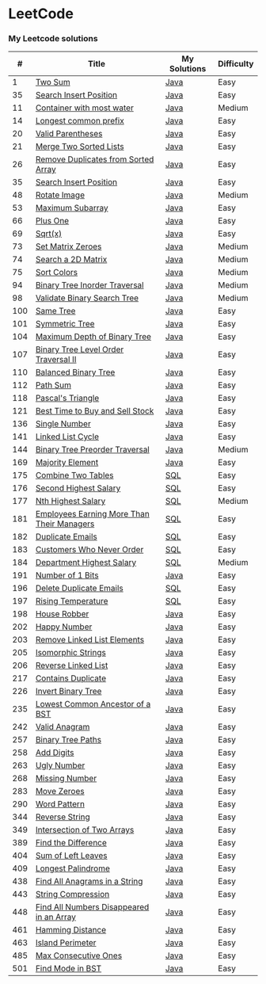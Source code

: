 LeetCode
========

### My Leetcode solutions


| # | Title | My Solutions | Difficulty |
|---| ----- | -------- | ---------- |
|1|[Two Sum](https://oj.leetcode.com/problems/two-sum/)| [Java](My-Solutions/twoSum.java)|Easy|
|35|[Search Insert Position](https://oj.leetcode.com/problems/search-insert-position/)| [Java](My-Solutions/searchInsertPosition.java)|Easy|
|11|[Container with most water](https://oj.leetcode.com/problems/container-with-most-water/)| [Java](My-Solutions/container-with-most-water.java)|Medium|
|14|[Longest common prefix](https://oj.leetcode.com/problems/longest-common-prefix/)| [Java](My-Solutions/longest-common-prefix.java)|Easy|
|20|[Valid Parentheses](https://oj.leetcode.com/problems/valid-parentheses/)| [Java](My-Solutions/valid-parentheses.java)|Easy|
|21|[Merge Two Sorted Lists](https://oj.leetcode.com/problems/merge-two-sorted-lists/)| [Java](My-Solutions/merge-two-sorted-lists.java)|Easy|
|26|[Remove Duplicates from Sorted Array](https://oj.leetcode.com/problems/remove-duplicates-from-sorted-array/)| [Java](My-Solutions/remove-duplicates-from-sorted-array.java)|Easy|
|35|[Search Insert Position](https://oj.leetcode.com/problems/search-insert-position/)| [Java](My-Solutions/search-insert-position.java)|Easy|
|48|[Rotate Image](https://oj.leetcode.com/problems/rotate-image/)| [Java](My-Solutions/rotate-image.java)|Medium|
|53|[Maximum Subarray](https://oj.leetcode.com/problems/maximum-subarray/)| [Java](My-Solutions/maximum-subarray.java)|Easy|
|66|[Plus One](https://oj.leetcode.com/problems/plus-one/)| [Java](My-Solutions/plus-one.java)|Easy|
|69|[Sqrt(x)](https://oj.leetcode.com/problems/sqrtx/)| [Java](My-Solutions/sqrtx.java)|Easy|
|73|[Set Matrix Zeroes](https://oj.leetcode.com/problems/set-matrix-zeroes/)| [Java](My-Solutions/set-matrix-zeroes.java)|Medium|
|74|[Search a 2D Matrix](https://oj.leetcode.com/problems/search-a-2d-matrix/)| [Java](My-Solutions/search-a-2d-matrix.java)|Medium|
|75|[Sort Colors](https://oj.leetcode.com/problems/sort-colors/)| [Java](My-Solutions/sort-colors.java)|Medium|
|94|[Binary Tree Inorder Traversal](https://oj.leetcode.com/problems/binary-tree-inorder-traversal/)| [Java](My-Solutions/binary-tree-inorder-traversal.java)|Medium|
|98|[ Validate Binary Search Tree](https://oj.leetcode.com/problems/validate-binary-search-tree/)| [Java](My-Solutions/validate-binary-search-tree.java)|Medium|
|100|[Same Tree](https://oj.leetcode.com/problems/same-tree/)| [Java](My-Solutions/same-tree.java)|Easy|
|101|[Symmetric Tree](https://oj.leetcode.com/problems/symmetric-tree/)| [Java](My-Solutions/symmetric-tree.java)|Easy|
|104|[Maximum Depth of Binary Tree](https://oj.leetcode.com/problems/maximum-depth-of-binary-tree/)| [Java](My-Solutions/maximum-depth-of-binary-tree.java)|Easy|
|107|[Binary Tree Level Order Traversal II](https://oj.leetcode.com/problems/binary-tree-level-order-traversal-ii/)| [Java](My-Solutions/binary-tree-level-order-traversal-ii.java)|Easy|
|110|[Balanced Binary Tree](https://oj.leetcode.com/problems/balanced-binary-tree/)| [Java](My-Solutions/balanced-binary-tree.java)|Easy|
|112|[Path Sum](https://oj.leetcode.com/problems/path-sum/)| [Java](My-Solutions/path-sum.java)|Easy|
|118|[Pascal's Triangle](https://oj.leetcode.com/problems/pascals-triangle/)| [Java](My-Solutions/pascals-triangle.java)|Easy|
|121|[Best Time to Buy and Sell Stock](https://oj.leetcode.com/problems/best-time-to-buy-and-sell-stock/)| [Java](My-Solutions/best-time-to-buy-and-sell-stock.java)|Easy|
|136|[Single Number](https://oj.leetcode.com/problems/single-number/)| [Java](My-Solutions/single-number.java)|Easy|
|141|[Linked List Cycle](https://oj.leetcode.com/problems/linked-list-cycle/)| [Java](My-Solutions/linked-list-cycle.java)|Easy|
|144|[Binary Tree Preorder Traversal](https://oj.leetcode.com/problems/binary-tree-preorder-traversal/)| [Java](My-Solutions/binary-tree-preorder-traversal.java)|Medium|
|169|[Majority Element](https://oj.leetcode.com/problems/majority-element/)| [Java](My-Solutions/majority-element.java)|Easy|
|175|[Combine Two Tables](https://oj.leetcode.com/problems/combine-two-tables/)| [SQL](My-Solutions/combine-two-tables.sql)|Easy|
|176|[Second Highest Salary](https://oj.leetcode.com/problems/second-highest-salary/)| [SQL](My-Solutions/second-highest-salary.sql)|Easy|
|177|[Nth Highest Salary](https://oj.leetcode.com/problems/nth-highest-salary/)| [SQL](My-Solutions/nth-highest-salary.sql)|Medium|
|181|[Employees Earning More Than Their Managers](https://oj.leetcode.com/problems/employees-earning-more-than-their-managers/)| [SQL](My-Solutions/employees-earning-more-than-their-managers.sql)|Easy|
|182|[Duplicate Emails](https://oj.leetcode.com/problems/duplicate-emails/)| [SQL](My-Solutions/duplicate-emails.sql)|Easy|
|183|[Customers Who Never Order](https://oj.leetcode.com/problems/customers-who-never-order/)| [SQL](My-Solutions/customers-who-never-order.sql)|Easy|
|184|[Department Highest Salary](https://oj.leetcode.com/problems/department-highest-salary/)| [SQL](My-Solutions/department-highest-salary.sql)|Medium|
|191|[Number of 1 Bits](https://oj.leetcode.com/problems/number-of-1-bits/)| [Java](My-Solutions/number-of-1-bits.java)|Easy|
|196|[Delete Duplicate Emails](https://oj.leetcode.com/problems/delete-duplicate-emails/)| [SQL](My-Solutions/delete-duplicate-emails.java)|Easy|
|197|[Rising Temperature](https://oj.leetcode.com/problems/rising-temperature/)| [SQL](My-Solutions/rising-temperature.sql)|Easy|
|198|[House Robber](https://oj.leetcode.com/problems/house-robber/)| [Java](My-Solutions/house-robber.java)|Easy|
|202|[Happy Number](https://oj.leetcode.com/problems/happy-number/)| [Java](My-Solutions/happy-number.java)|Easy|
|203|[Remove Linked List Elements](https://oj.leetcode.com/problems/remove-linked-list-elements/)| [Java](My-Solutions/remove-linked-list-elements.java)|Easy|
|205|[Isomorphic Strings](https://oj.leetcode.com/problems/isomorphic-strings/)| [Java](My-Solutions/isomorphic-strings.java)|Easy|
|206|[Reverse Linked List](https://oj.leetcode.com/problems/reverse-linked-list/)| [Java](My-Solutions/reverse-linked-list.java)|Easy|
|217|[Contains Duplicate](https://oj.leetcode.com/problems/contains-duplicate/)| [Java](My-Solutions/contains-duplicate.java)|Easy|
|226|[Invert Binary Tree](https://oj.leetcode.com/problems/invert-binary-tree/)| [Java](My-Solutions/invert-binary-tree.java)|Easy|
|235|[Lowest Common Ancestor of a BST](https://oj.leetcode.com/problems/lowest-common-ancestor-of-a-binary-search-tree/)| [Java](My-Solutions/lowest-common-ancestor-of-a-binary-search-tree.java)|Easy|
|242|[Valid Anagram](https://oj.leetcode.com/problems/valid-anagram/)| [Java](My-Solutions/valid-anagram.java)|Easy|
|257|[Binary Tree Paths](https://oj.leetcode.com/problems/binary-tree-paths/)| [Java](My-Solutions/binary-tree-paths.java)|Easy|
|258|[Add Digits](https://oj.leetcode.com/problems/add-digits/)| [Java](My-Solutions/add-digits.java)|Easy|
|263|[Ugly Number](https://oj.leetcode.com/problems/ugly-number/)| [Java](My-Solutions/ugly-number.java)|Easy|
|268|[Missing Number](https://oj.leetcode.com/problems/missing-number/)| [Java](My-Solutions/missing-number.java)|Easy|
|283|[Move Zeroes](https://oj.leetcode.com/problems/move-zeroes/)| [Java](My-Solutions/move-zeroes.java)|Easy|
|290|[Word Pattern](https://oj.leetcode.com/problems/word-pattern/)| [Java](My-Solutions/word-pattern.java)|Easy|
|344|[Reverse String](https://oj.leetcode.com/problems/reverse-string/)| [Java](My-Solutions/reverse-string.java)|Easy|
|349|[Intersection of Two Arrays](https://oj.leetcode.com/problems/intersection-of-two-arrays/)| [Java](My-Solutions/intersection-of-two-arrays.java)|Easy|
|389|[Find the Difference](https://oj.leetcode.com/problems/find-the-difference/)| [Java](My-Solutions/find-the-difference.java)|Easy|
|404|[Sum of Left Leaves](https://oj.leetcode.com/problems/sum-of-left-leaves/)| [Java](My-Solutions/sum-of-left-leaves.java)|Easy|
|409|[Longest Palindrome](https://oj.leetcode.com/problems/longest-palindrome/)| [Java](My-Solutions/longest-palindrome.java)|Easy|
|438|[Find All Anagrams in a String](https://oj.leetcode.com/problems/find-all-anagrams-in-a-string/)| [Java](My-Solutions/find-all-anagrams-in-a-string.java)|Easy|
|443|[String Compression](https://oj.leetcode.com/problems/string-compression/)| [Java](My-Solutions/string-compression.java)|Easy|
|448|[Find All Numbers Disappeared in an Array](https://oj.leetcode.com/problems/find-all-numbers-disappeared-in-an-array/)| [Java](My-Solutions/find-all-numbers-disappeared-in-an-array.java)|Easy|
|461|[Hamming Distance](https://oj.leetcode.com/problems/hamming-distance/)| [Java](My-Solutions/hamming-distance.java)|Easy|
|463|[Island Perimeter](https://oj.leetcode.com/problems/island-perimeter/)| [Java](My-Solutions/island-perimeter.java)|Easy|
|485|[Max Consecutive Ones](https://oj.leetcode.com/problems/max-consecutive-ones/)| [Java](My-Solutions/max-consecutive-ones.java)|Easy|
|501|[Find Mode in BST](https://oj.leetcode.com/problems/find-mode-in-binary-search-tree/)| [Java](My-Solutions/find-mode-in-binary-search-tree.java)|Easy|
